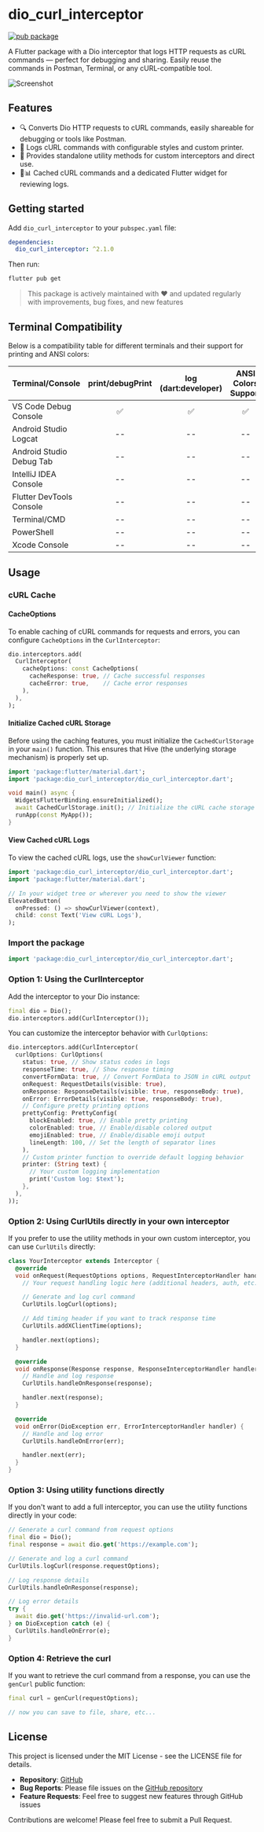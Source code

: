 # dio_curl_interceptor

[![pub package](https://img.shields.io/pub/v/dio_curl_interceptor.svg)](https://pub.dev/packages/dio_curl_interceptor)

A Flutter package with a Dio interceptor that logs HTTP requests as cURL commands — perfect for debugging and sharing. Easily reuse the commands in Postman, Terminal, or any cURL-compatible tool.

![Screenshot](https://raw.githubusercontent.com/venhdev/dio_curl_interceptor/refs/heads/main/screenshots/image.png)

## Features

- 🔍 Converts Dio HTTP requests to cURL commands, easily shareable for debugging or tools like Postman.
- 📝 Logs cURL commands with configurable styles and custom printer.
- 🧰 Provides standalone utility methods for custom interceptors and direct use.
- 💾📊 Cached cURL commands and a dedicated Flutter widget for reviewing logs.

## Getting started

Add `dio_curl_interceptor` to your `pubspec.yaml` file:

```yaml
dependencies:
  dio_curl_interceptor: ^2.1.0
```

Then run:

```bash
flutter pub get
```



> This package is actively maintained with ❤️ and updated regularly with improvements, bug fixes, and new features

## Terminal Compatibility

Below is a compatibility table for different terminals and their support for printing and ANSI colors:

| Terminal/Console         | print/debugPrint | log (dart:developer) | ANSI Colors Support |
| ------------------------ | :--------------: | :------------------: | :-----------------: |
| VS Code Debug Console    |        ✅        |          ✅          |         ✅          |
| Android Studio Logcat    |        --        |          --          |         --          |
| Android Studio Debug Tab |        --        |          --          |         --          |
| IntelliJ IDEA Console    |        --        |          --          |         --          |
| Flutter DevTools Console |        --        |          --          |         --          |
| Terminal/CMD             |        --        |          --          |         --          |
| PowerShell               |        --        |          --          |         --          |
| Xcode Console            |        --        |          --          |         --          |

## Usage

### cURL Cache

#### CacheOptions

To enable caching of cURL commands for requests and errors, you can configure `CacheOptions` in the `CurlInterceptor`:

```dart
dio.interceptors.add(
  CurlInterceptor(
    cacheOptions: const CacheOptions(
      cacheResponse: true, // Cache successful responses
      cacheError: true,    // Cache error responses
    ),
  ),
);
```

#### Initialize Cached cURL Storage

Before using the caching features, you must initialize the `CachedCurlStorage` in your `main()` function. This ensures that Hive (the underlying storage mechanism) is properly set up.

```dart
import 'package:flutter/material.dart';
import 'package:dio_curl_interceptor/dio_curl_interceptor.dart';

void main() async {
  WidgetsFlutterBinding.ensureInitialized();
  await CachedCurlStorage.init(); // Initialize the cURL cache storage
  runApp(const MyApp());
}
```

#### View Cached cURL Logs

To view the cached cURL logs, use the `showCurlViewer` function:

```dart
import 'package:dio_curl_interceptor/dio_curl_interceptor.dart';
import 'package:flutter/material.dart';

// In your widget tree or wherever you need to show the viewer
ElevatedButton(
  onPressed: () => showCurlViewer(context),
  child: const Text('View cURL Logs'),
);
```

### Import the package

```dart
import 'package:dio_curl_interceptor/dio_curl_interceptor.dart';
```

### Option 1: Using the CurlInterceptor

Add the interceptor to your Dio instance:

```dart
final dio = Dio();
dio.interceptors.add(CurlInterceptor());
```

You can customize the interceptor behavior with `CurlOptions`:

```dart
dio.interceptors.add(CurlInterceptor(
  curlOptions: CurlOptions(
    status: true, // Show status codes in logs
    responseTime: true, // Show response timing
    convertFormData: true, // Convert FormData to JSON in cURL output
    onRequest: RequestDetails(visible: true),
    onResponse: ResponseDetails(visible: true, responseBody: true),
    onError: ErrorDetails(visible: true, responseBody: true),
    // Configure pretty printing options
    prettyConfig: PrettyConfig(
      blockEnabled: true, // Enable pretty printing
      colorEnabled: true, // Enable/disable colored output
      emojiEnabled: true, // Enable/disable emoji output
      lineLength: 100, // Set the length of separator lines
    ),
    // Custom printer function to override default logging behavior
    printer: (String text) {
      // Your custom logging implementation
      print('Custom log: $text');
    },
  ),
));
```

### Option 2: Using CurlUtils directly in your own interceptor

If you prefer to use the utility methods in your own custom interceptor, you can use `CurlUtils` directly:

```dart
class YourInterceptor extends Interceptor {
  @override
  void onRequest(RequestOptions options, RequestInterceptorHandler handler) {
    // Your request handling logic here (additional headers, auth, etc.)

    // Generate and log curl command
    CurlUtils.logCurl(options);

    // Add timing header if you want to track response time
    CurlUtils.addXClientTime(options);

    handler.next(options);
  }

  @override
  void onResponse(Response response, ResponseInterceptorHandler handler) {
    // Handle and log response
    CurlUtils.handleOnResponse(response);

    handler.next(response);
  }

  @override
  void onError(DioException err, ErrorInterceptorHandler handler) {
    // Handle and log error
    CurlUtils.handleOnError(err);

    handler.next(err);
  }
}
```

### Option 3: Using utility functions directly

If you don't want to add a full interceptor, you can use the utility functions directly in your code:

```dart
// Generate a curl command from request options
final dio = Dio();
final response = await dio.get('https://example.com');

// Generate and log a curl command
CurlUtils.logCurl(response.requestOptions);

// Log response details
CurlUtils.handleOnResponse(response);

// Log error details
try {
  await dio.get('https://invalid-url.com');
} on DioException catch (e) {
  CurlUtils.handleOnError(e);
}
```

### Option 4: Retrieve the curl

If you want to retrieve the curl command from a response, you can use the `genCurl` public function:

```dart
final curl = genCurl(requestOptions);

// now you can save to file, share, etc...
```

## License

This project is licensed under the MIT License - see the LICENSE file for details.

- **Repository**: [GitHub](https://github.com/venhdev/dio_curl_interceptor)
- **Bug Reports**: Please file issues on the [GitHub repository](https://github.com/venhdev/dio_curl_interceptor/issues)
- **Feature Requests**: Feel free to suggest new features through GitHub issues

Contributions are welcome! Please feel free to submit a Pull Request.

